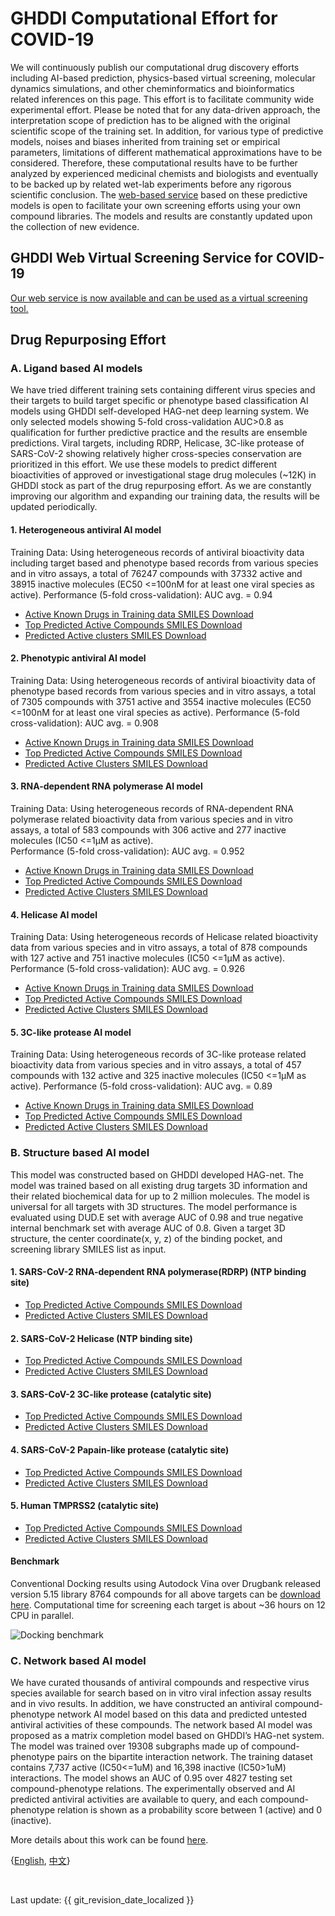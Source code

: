 # GHDDI Computational Effort for COVID-19

We will continuously publish our computational drug discovery efforts including AI-based prediction, physics-based virtual screening, molecular dynamics simulations, and other cheminformatics and bioinformatics related inferences on this page. This effort is to facilitate community wide experimental effort. Please be noted that for any data-driven approach, the interpretation scope of prediction has to be aligned with the original scientific scope of the training set. In addition, for various type of predictive models, noises and biases inherited from training set or empirical parameters, limitations of different mathematical approximations have to be considered. Therefore, these computational results have to be further analyzed by experienced medicinal chemists and biologists and eventually to be backed up by related wet-lab experiments before any rigorous scientific conclusion. The [web-based service](http://aidd.ghddi.org/covid19/) based on these predictive models is open to facilitate your own screening efforts using your own compound libraries. The models and results are constantly updated upon the collection of new evidence. 

## GHDDI Web Virtual Screening Service for COVID-19

[Our web service is now available and can be used as a virtual screening tool.](http://aidd.ghddi.org/covid19/)


## Drug Repurposing Effort 

### A. Ligand based AI models

We have tried different training sets containing different virus species and their targets to build target specific or phenotype based classification AI models using GHDDI self-developed HAG-net deep learning system. We only selected models showing 5-fold cross-validation AUC>0.8 as qualification for further predictive practice and the results are ensemble predictions. Viral targets, including RDRP, Helicase, 3C-like protease of SARS-CoV-2 showing relatively higher cross-species conservation are prioritized in this effort.  We use these models to predict different bioactivities of approved or investigational stage drug molecules (~12K) in GHDDI stock as part of the drug repurposing effort. As we are constantly improving our algorithm and expanding our training data, the results will be updated periodically. 


#### 1. Heterogeneous antiviral AI model

Training Data: Using heterogeneous records of antiviral bioactivity data including target based and phenotype based records from various species and in vitro assays, a total of 76247 compounds with 37332 active and 38915 inactive molecules (EC50 <=100nM for at least one viral species as active). 
Performance (5-fold cross-validation): AUC avg. = 0.94

* [Active Known Drugs in Training data SMILES Download](file/AKD_ViralMix.xlsx )
* [Top Predicted Active Compounds SMILES Download](file/globalvirus_top200.csv)
* [Predicted Active clusters SMILES Download](file/globalvirus_topclusters.csv)

#### 2. Phenotypic antiviral AI model

Training Data: Using heterogeneous records of antiviral bioactivity data of phenotype based records from various species and in vitro assays, a total of 7305 compounds with 3751 active and 3554 inactive molecules (EC50 <=100nM for at least one viral species as active). 
Performance (5-fold cross-validation): AUC avg. = 0.908

* [Active Known Drugs in Training data SMILES Download](file/AKD_ViralPhe.xlsx)
* [Top Predicted Active Compounds SMILES Download](file/AntivirusPhe_top200.csv)
* [Predicted Active Clusters SMILES Download](file/AntivirusPhe_topclusters.csv)

#### 3. RNA-dependent RNA polymerase AI model

Training Data: Using heterogeneous records of RNA-dependent RNA polymerase related bioactivity data from various species and in vitro assays, a total of 583 compounds with 306 active and 277 inactive molecules (IC50 <=1μM as active).  
Performance (5-fold cross-validation): AUC avg. = 0.952

* [Active Known Drugs in Training data SMILES Download](file/AKD_RdRP.xlsx)
* [Top Predicted Active Compounds SMILES Download](file/RDRP_top200.csv)
* [Predicted Active Clusters SMILES Download](file/RDRP_topclusters.csv)

#### 4. Helicase AI model

Training Data: Using heterogeneous records of Helicase related bioactivity data from various species and in vitro assays, a total of 878 compounds with 127 active and 751 inactive molecules (IC50 <=1μM as active). 
Performance (5-fold cross-validation): AUC avg. = 0.926

* [Active Known Drugs in Training data SMILES Download](file/AKD_helicase.xlsx)
* [Top Predicted Active Compounds SMILES Download](file/helicase_top200.csv)
* [Predicted Active Clusters SMILES Download](file/helicase_topclusters.csv)

#### 5. 3C-like protease AI model 

Training Data: Using heterogeneous records of 3C-like protease related bioactivity data from various species and in vitro assays, a total of 457 compounds with 132 active and 325 inactive molecules (IC50 <=1μM as active). 
Performance (5-fold cross-validation): AUC avg. = 0.89 

* [Active Known Drugs in Training data SMILES Download](file/AKD_3CL.xlsx)
* [Top Predicted Active Compounds SMILES Download](file/3CL_top200.csv)
* [Predicted Active Clusters SMILES Download](file/3CL_topclusters.csv)


### B. Structure based AI model

This model was constructed based on GHDDI developed HAG-net. The model was trained based on all existing drug targets 3D information and their related biochemical data for up to 2 million molecules. The model is universal for all targets with 3D structures. The model performance is evaluated using DUD.E set with average AUC of 0.98 and true negative internal benchmark set with average AUC of 0.8. Given a target 3D structure, the center coordinate(x, y, z) of the binding pocket, and screening library SMILES list as input. 


#### 1. SARS-CoV-2 RNA-dependent RNA polymerase(RDRP) (NTP binding site)  

* [Top Predicted Active Compounds SMILES Download](file/rdrp_stock_top200_2.csv)
* [Predicted Active Clusters SMILES Download](file/rdrp_stock_clusters_2.csv)

#### 2. SARS-CoV-2 Helicase (NTP binding site) 

* [Top Predicted Active Compounds SMILES Download](file/helicase_stock_top200_2.csv)
* [Predicted Active Clusters SMILES Download](file/helicase_stock_clusters_2.csv)

#### 3. SARS-CoV-2 3C-like protease (catalytic site) 

* [Top Predicted Active Compounds SMILES Download](file/3cl_stock_top200_2.csv)
* [Predicted Active Clusters SMILES Download](file/3cl_stock_clusters_2.csv)

#### 4. SARS-CoV-2 Papain-like protease (catalytic site)  

* [Top Predicted Active Compounds SMILES Download](file/plpro_stock_top200_2.csv)
* [Predicted Active Clusters SMILES Download](file/plpro_stock_clusters_2.csv)

#### 5. Human TMPRSS2 (catalytic site)

* [Top Predicted Active Compounds SMILES Download](file/TMPRSS2_stock_top200_2.csv)
* [Predicted Active Clusters SMILES Download](file/TMPRSS2_stock_clusters_2.csv)

#### Benchmark

Conventional Docking results using Autodock Vina over Drugbank released version 5.15 library 8764 compounds for all above targets can be [download here](file/vina_dock_all_drugbank515.csv). Computational time for screening each target is about ~36 hours on 12 CPU in parallel. 

![Docking benchmark](file/docking.jpeg)


### C. Network based AI model 

We have curated thousands of antiviral compounds and respective virus species available for search based on in vitro viral infection assay results and in vivo results. In addition, we have constructed an antiviral compound-phenotype network AI model based on this data and predicted untested antiviral activities of these compounds. The network based AI model was proposed as a matrix completion model based on GHDDI’s HAG-net system. The model was trained over 19308 subgraphs made up of compound-phenotype pairs on the bipartite interaction network. The training dataset contains 7,737 active (IC50<=1uM) and 16,398 inactive (IC50>1uM) interactions. The model shows an AUC of 0.95 over 4827 testing set compound-phenotype relations. The experimentally observed and AI predicted antiviral activities are available to query, and each compound-phenotype relation is shown as a probability score between 1 (active) and 0 (inactive).

More details about this work can be found [here](https://arxiv.org/abs/2102.01649).


{[English](https://ghddi-ailab.github.io/Targeting2019-nCoV/computational/), [中文](https://ghddi-ailab.github.io/Targeting2019-nCoV/CN_computational/)}

<br>

Last update: {{ git_revision_date_localized }}
